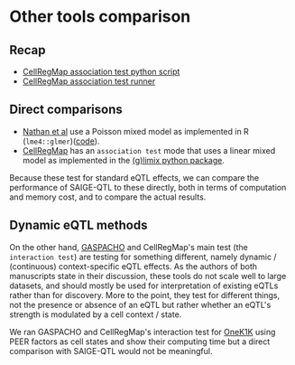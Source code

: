 # Other tools comparison

## Recap

* [CellRegMap association test python script](cellregmap_runner.py)
* [CellRegMap association test runner](run_cellregmap.qsub)

## Direct comparisons

* [Nathan et al](https://www.nature.com/articles/s41586-022-04713-1) use a Poisson mixed model as implemented in R (`lme4::glmer`)([code](https://github.com/immunogenomics/sceQTL/blob/main/scripts/singlecell/poisson_multivariate.R#L44-L46)).
* [CellRegMap](https://www.embopress.org/doi/full/10.15252/msb.202110663) has an `association test` mode that uses a linear mixed model as implemented in the [(g)limix python package](https://github.com/limix/glimix-core).

Because these test for standard eQTL effects, we can compare the performance of SAIGE-QTL to these directly, both in terms of computation and memory cost, and to compare the actual results.

## Dynamic eQTL methods

On the other hand, [GASPACHO](https://www.nature.com/articles/s41588-023-01421-y) and CellRegMap's main test (the `interaction test`) are testing for something different, namely dynamic / (continuous) context-specific eQTL effects.
As the authors of both manuscripts state in their discussion, these tools do not scale well to large datasets, and should mostly be used for interpretation of existing eQTLs rather than for discovery.
More to the point, they test for different things, not the presence or absence of an eQTL but rather whether an eQTL's strength is modulated by a cell context / state.

We ran GASPACHO and CellRegMap's interaction test for [OneK1K](https://www.science.org/doi/full/10.1126/science.abf3041) using PEER factors as cell states and show their computing time but a direct comparison with SAIGE-QTL would not be meaningful.
